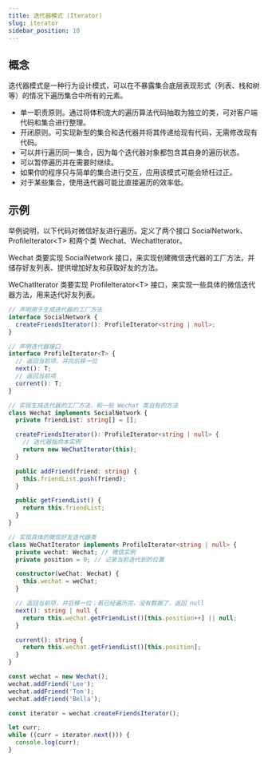 ```yaml
---
title: 迭代器模式 (Iterator)
slug: iterator
sidebar_position: 10
---
```


## 概念

迭代器模式是一种行为设计模式，可以在不暴露集合底层表现形式（列表、栈和树等）的情况下遍历集合中所有的元素。

- 单一职责原则。通过将体积庞大的遍历算法代码抽取为独立的类，可对客户端代码和集合进行整理。
- 开闭原则。可实现新型的集合和迭代器并将其传递给现有代码，无需修改现有代码。
- 可以并行遍历同一集合，因为每个迭代器对象都包含其自身的遍历状态。
- 可以暂停遍历并在需要时继续。
- 如果你的程序只与简单的集合进行交互，应用该模式可能会矫枉过正。
- 对于某些集合，使用迭代器可能比直接遍历的效率低。

## 示例

举例说明，以下代码对微信好友进行遍历。定义了两个接口 SocialNetwork、ProfileIterator<T\> 和两个类 Wechat、WechatIterator。

Wechat 类要实现 SocialNetwork 接口，来实现创建微信迭代器的工厂方法，并储存好友列表、提供增加好友和获取好友的方法。

WeChatIterator 类要实现 ProfileIterator<T\> 接口，来实现一些具体的微信迭代器方法，用来迭代好友列表。

```ts
// 声明用于生成迭代器的工厂方法
interface SocialNetwork {
  createFriendsIterator(): ProfileIterator<string | null>;
}

// 声明迭代器接口
interface ProfileIterator<T> {
  // 返回当前项，并向后移一位
  next(): T;
  // 返回当前项
  current(): T;
}

// 实现生成迭代器的工厂方法，和一些 Wechat 类自有的方法
class Wechat implements SocialNetwork {
  private friendList: string[] = [];

  createFriendsIterator(): ProfileIterator<string | null> {
    // 迭代器指向本实例
    return new WeChatIterator(this);
  }

  public addFriend(friend: string) {
    this.friendList.push(friend);
  }

  public getFriendList() {
    return this.friendList;
  }
}

// 实现具体的微信好友迭代器类
class WeChatIterator implements ProfileIterator<string | null> {
  private wechat: Wechat; // 微信实例
  private position = 0; // 记录当前迭代到的位置

  constructor(weChat: Wechat) {
    this.wechat = weChat;
  }

  // 返回当前项，并后移一位；若已经遍历完，没有数据了，返回 null
  next(): string | null {
    return this.wechat.getFriendList()[this.position++] || null;
  }

  current(): string {
    return this.wechat.getFriendList()[this.position];
  }
}

const wechat = new Wechat();
wechat.addFriend('Lee');
wechat.addFriend('Tom');
wechat.addFriend('Bella');

const iterator = wechat.createFriendsIterator();

let curr;
while ((curr = iterator.next())) {
  console.log(curr);
}
```